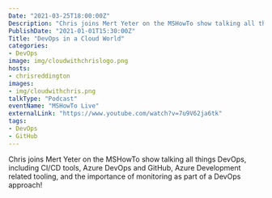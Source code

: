 ```yaml
---
Date: "2021-03-25T18:00:00Z"
Description: "Chris joins Mert Yeter on the MSHowTo show talking all things DevOps, including CI/CD tools, Azure DevOps and GitHub, Azure Development related tooling, and the importance of monitoring as part of a DevOps approach!"
PublishDate: "2021-01-01T15:30:00Z"
Title: "DevOps in a Cloud World"
categories:
- DevOps
image: img/cloudwithchrislogo.png
hosts:
- chrisreddington
images:
- img/cloudwithchris.png
talkType: "Podcast"
eventName: "MSHowTo Live"
externalLink: "https://www.youtube.com/watch?v=7u9V62ja6tk"
tags:
- DevOps
- GitHub
---
```

Chris joins Mert Yeter on the MSHowTo show talking all things DevOps, including CI/CD tools, Azure DevOps and GitHub, Azure Development related tooling, and the importance of monitoring as part of a DevOps approach!